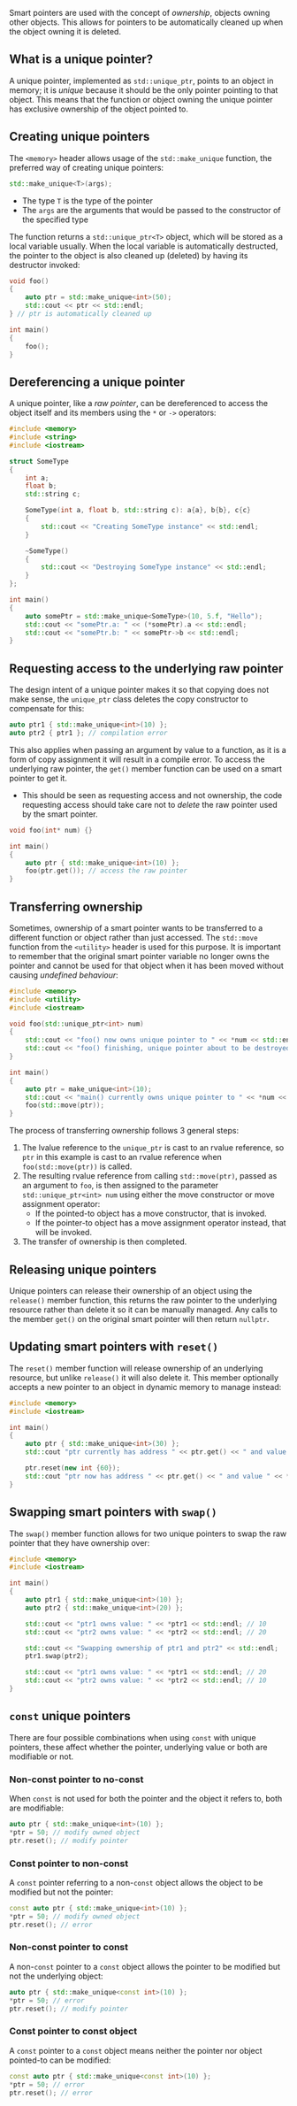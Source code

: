 Smart pointers are used with the concept of *ownership*, objects owning other objects. This allows for pointers to be automatically cleaned up when the object owning it is deleted.

## What is a unique pointer?
A unique pointer, implemented as `std::unique_ptr`, points to an object in memory; it is *unique* because it should be the only pointer pointing to that object. This means that the function or object owning the unique pointer has exclusive ownership of the object pointed to.

## Creating unique pointers
The `<memory>` header allows usage of the `std::make_unique` function, the preferred way of creating unique pointers:

```cpp
std::make_unique<T>(args);
```

- The type `T` is the type of the pointer
- The `args` are the arguments that would be passed to the constructor of the specified type

The function returns a `std::unique_ptr<T>` object, which will be stored as a local variable usually. When the local variable is automatically destructed, the pointer to the object is also cleaned up (deleted) by having its destructor invoked:

```cpp
void foo()
{
	auto ptr = std::make_unique<int>(50);
	std::cout << ptr << std::endl;
} // ptr is automatically cleaned up

int main()
{
	foo();
}
```

## Dereferencing a unique pointer
A unique pointer, like a *raw pointer*, can be dereferenced to access the object itself and its members using the `*` or `->` operators:

```cpp
#include <memory>
#include <string>
#include <iostream>

struct SomeType
{
	int a;
	float b;
	std::string c;

	SomeType(int a, float b, std::string c): a{a}, b{b}, c{c} 
	{
		std::cout << "Creating SomeType instance" << std::endl;
	}

	~SomeType()
	{
		std::cout << "Destroying SomeType instance" << std::endl;
	}
};

int main()
{
	auto somePtr = std::make_unique<SomeType>(10, 5.f, "Hello");
	std::cout << "somePtr.a: " << (*somePtr).a << std::endl;
	std::cout << "somePtr.b: " << somePtr->b << std::endl;
}
```

## Requesting access to the underlying raw pointer
The design intent of a unique pointer makes it so that copying does not make sense, the `unique_ptr` class deletes the copy constructor to compensate for this:

```cpp
auto ptr1 { std::make_unique<int>(10) };
auto ptr2 { ptr1 }; // compilation error
```

This also applies when passing an argument by value to a function, as it is a form of copy assignment it will result in a compile error. To access the underlying raw pointer, the `get()` member function can be used on a smart pointer to get it.

- This should be seen as requesting access and not ownership, the code requesting access should take care not to *delete* the raw pointer used by the smart pointer.

```cpp
void foo(int* num) {}

int main()
{
	auto ptr { std::make_unique<int>(10) };
	foo(ptr.get()); // access the raw pointer
}
```

## Transferring ownership
Sometimes, ownership of a smart pointer wants to be transferred to a different function or object rather than just accessed. The `std::move` function from the `<utility>` header is used for this purpose. It is important to remember that the original smart pointer variable no longer owns the pointer and cannot be used for that object when it has been moved without causing *undefined behaviour*:

```cpp
#include <memory>
#include <utility>
#include <iostream>

void foo(std::unique_ptr<int> num)
{
	std::cout << "foo() now owns unique pointer to " << *num << std::endl;
	std::cout << "foo() finishing, unique pointer about to be destroyed." << std::endl;
}

int main()
{
	auto ptr = make_unique<int>(10);
	std::cout << "main() currently owns unique pointer to " << *num << std::endl;
	foo(std::move(ptr));
}
```

The process of transferring ownership follows 3 general steps:

1. The lvalue reference to the `unique_ptr` is cast to an rvalue reference, so `ptr` in this example is cast to an rvalue reference when `foo(std::move(ptr))` is called.
2. The resulting rvalue reference from calling `std::move(ptr)`, passed as an argument to `foo`, is then assigned to the parameter `std::unique_ptr<int> num` using either the move constructor or move assignment operator:
	- If the pointed-to object has a move constructor, that is invoked.
	- If the pointer-to object has a move assignment operator instead, that will be invoked.
3. The transfer of ownership is then completed.

## Releasing unique pointers
Unique pointers can release their ownership of an object using the `release()` member function, this returns the raw pointer to the underlying resource rather than delete it so it can be manually managed. Any calls to the member `get()` on the original smart pointer will then return `nullptr`.

## Updating smart pointers with `reset()`
The `reset()` member function will release ownership of an underlying resource, but unlike `release()` it will also delete it. This member optionally accepts a new pointer to an object in dynamic memory to manage instead:

```cpp
#include <memory>
#include <iostream>

int main()
{
	auto ptr { std::make_unique<int>(30) };
	std::cout "ptr currently has address " << ptr.get() << " and value " << *ptr << std::endl;

	ptr.reset(new int {60});
	std::cout "ptr now has address " << ptr.get() << " and value " << *ptr << std::endl;
}
```

## Swapping smart pointers with `swap()`
The `swap()` member function allows for two unique pointers to swap the raw pointer that they have ownership over:

```cpp
#include <memory>
#include <iostream>

int main()
{
	auto ptr1 { std::make_unique<int>(10) };
	auto ptr2 { std::make_unique<int>(20) };

	std::cout << "ptr1 owns value: " << *ptr1 << std::endl; // 10
	std::cout << "ptr2 owns value: " << *ptr2 << std::endl; // 20

	std::cout << "Swapping ownership of ptr1 and ptr2" << std::endl;
	ptr1.swap(ptr2);

	std::cout << "ptr1 owns value: " << *ptr1 << std::endl; // 20
	std::cout << "ptr2 owns value: " << *ptr2 << std::endl; // 10
}
```

## `const` unique pointers
There are four possible combinations when using `const` with unique pointers, these affect whether the pointer, underlying value or both are modifiable or not.

### Non-const pointer to no-const
When `const` is not used for both the pointer and the object it refers to, both are modifiable:

```cpp
auto ptr { std::make_unique<int>(10) };
*ptr = 50; // modify owned object
ptr.reset(); // modify pointer
```

### Const pointer to non-const
A `const` pointer referring to a non-`const` object allows the object to be modified but not the pointer:

```cpp
const auto ptr { std::make_unique<int>(10) };
*ptr = 50; // modify owned object
ptr.reset(); // error
```

### Non-const pointer to const
A non-`const` pointer to a `const` object allows the pointer to be modified but not the underlying object:

```cpp
auto ptr { std::make_unique<const int>(10) };
*ptr = 50; // error
ptr.reset(); // modify pointer
```

### Const pointer to const object
A `const` pointer to a `const` object means neither the pointer nor object pointed-to can be modified:

```cpp
const auto ptr { std::make_unique<const int>(10) };
*ptr = 50; // error
ptr.reset(); // error
```

